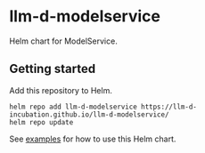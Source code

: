 # llm-d-modelservice

Helm chart for ModelService.

## Getting started
Add this repository to Helm.

```
helm repo add llm-d-modelservice https://llm-d-incubation.github.io/llm-d-modelservice/
helm repo update
```

See [examples](./charts/llm-d-modelservice/examples) for how to use this Helm chart. 